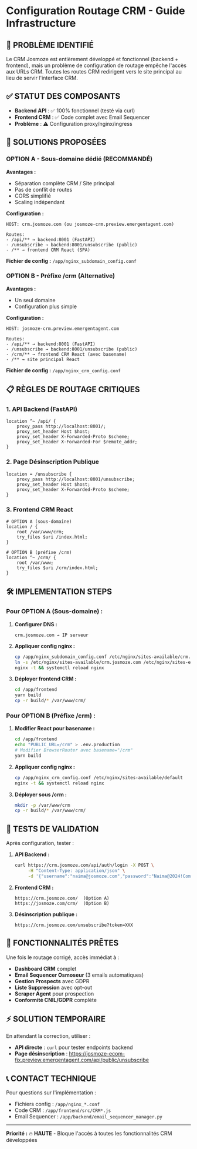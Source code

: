 # Configuration Routage CRM - Guide Infrastructure

## 🚨 **PROBLÈME IDENTIFIÉ**

Le CRM Josmoze est entièrement développé et fonctionnel (backend + frontend), mais un problème de configuration de routage empêche l'accès aux URLs CRM. Toutes les routes CRM redirigent vers le site principal au lieu de servir l'interface CRM.

## ✅ **STATUT DES COMPOSANTS**

- **Backend API** : ✅ 100% fonctionnel (testé via curl)
- **Frontend CRM** : ✅ Code complet avec Email Sequencer
- **Problème** : ⚠️ Configuration proxy/nginx/ingress

## 🔧 **SOLUTIONS PROPOSÉES**

### **OPTION A - Sous-domaine dédié (RECOMMANDÉ)**

**Avantages :**
- Séparation complète CRM / Site principal
- Pas de conflit de routes
- CORS simplifié
- Scaling indépendant

**Configuration :**
```
HOST: crm.josmoze.com (ou josmoze-crm.preview.emergentagent.com)

Routes:
- /api/** → backend:8001 (FastAPI)
- /unsubscribe → backend:8001/unsubscribe (public)
- /** → frontend CRM React (SPA)
```

**Fichier de config :** `/app/nginx_subdomain_config.conf`

### **OPTION B - Préfixe /crm (Alternative)**

**Avantages :**
- Un seul domaine
- Configuration plus simple

**Configuration :**
```
HOST: josmoze-crm.preview.emergentagent.com

Routes:
- /api/** → backend:8001 (FastAPI)
- /unsubscribe → backend:8001/unsubscribe (public)
- /crm/** → frontend CRM React (avec basename)
- /** → site principal React
```

**Fichier de config :** `/app/nginx_crm_config.conf`

## 📋 **RÈGLES DE ROUTAGE CRITIQUES**

### **1. API Backend (FastAPI)**
```nginx
location ^~ /api/ {
    proxy_pass http://localhost:8001/;
    proxy_set_header Host $host;
    proxy_set_header X-Forwarded-Proto $scheme;
    proxy_set_header X-Forwarded-For $remote_addr;
}
```

### **2. Page Désinscription Publique**
```nginx
location = /unsubscribe {
    proxy_pass http://localhost:8001/unsubscribe;
    proxy_set_header Host $host;
    proxy_set_header X-Forwarded-Proto $scheme;
}
```

### **3. Frontend CRM React**
```nginx
# OPTION A (sous-domaine)
location / {
    root /var/www/crm;
    try_files $uri /index.html;
}

# OPTION B (préfixe /crm)
location ^~ /crm/ {
    root /var/www;
    try_files $uri /crm/index.html;
}
```

## 🛠️ **IMPLEMENTATION STEPS**

### **Pour OPTION A (Sous-domaine) :**

1. **Configurer DNS :**
   ```
   crm.josmoze.com → IP serveur
   ```

2. **Appliquer config nginx :**
   ```bash
   cp /app/nginx_subdomain_config.conf /etc/nginx/sites-available/crm.josmoze.com
   ln -s /etc/nginx/sites-available/crm.josmoze.com /etc/nginx/sites-enabled/
   nginx -t && systemctl reload nginx
   ```

3. **Déployer frontend CRM :**
   ```bash
   cd /app/frontend
   yarn build
   cp -r build/* /var/www/crm/
   ```

### **Pour OPTION B (Préfixe /crm) :**

1. **Modifier React pour basename :**
   ```bash
   cd /app/frontend
   echo "PUBLIC_URL=/crm" > .env.production
   # Modifier BrowserRouter avec basename="/crm"
   yarn build
   ```

2. **Appliquer config nginx :**
   ```bash
   cp /app/nginx_crm_config.conf /etc/nginx/sites-available/default
   nginx -t && systemctl reload nginx
   ```

3. **Déployer sous /crm :**
   ```bash
   mkdir -p /var/www/crm
   cp -r build/* /var/www/crm/
   ```

## 🧪 **TESTS DE VALIDATION**

Après configuration, tester :

1. **API Backend :**
   ```bash
   curl https://crm.josmoze.com/api/auth/login -X POST \
        -H "Content-Type: application/json" \
        -d '{"username":"naima@josmoze.com","password":"Naima@2024!Commerce"}'
   ```

2. **Frontend CRM :**
   ```
   https://crm.josmoze.com/  (Option A)
   https://josmoze.com/crm/  (Option B)
   ```

3. **Désinscription publique :**
   ```
   https://crm.josmoze.com/unsubscribe?token=XXX
   ```

## 🚀 **FONCTIONNALITÉS PRÊTES**

Une fois le routage corrigé, accès immédiat à :

- **Dashboard CRM** complet
- **Email Sequencer Osmoseur** (3 emails automatiques)
- **Gestion Prospects** avec GDPR
- **Liste Suppression** avec opt-out
- **Scraper Agent** pour prospection
- **Conformité CNIL/GDPR** complète

## ⚡ **SOLUTION TEMPORAIRE**

En attendant la correction, utiliser :
- **API directe** : `curl` pour tester endpoints backend
- **Page désinscription** : https://josmoze-ecom-fix.preview.emergentagent.com/api/public/unsubscribe

## 📞 **CONTACT TECHNIQUE**

Pour questions sur l'implémentation :
- Fichiers config : `/app/nginx_*.conf`
- Code CRM : `/app/frontend/src/CRM*.js`
- Email Sequencer : `/app/backend/email_sequencer_manager.py`

---

**Priorité :** 🔥 **HAUTE** - Bloque l'accès à toutes les fonctionnalités CRM développées